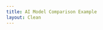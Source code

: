 ```yaml
---
title: AI Model Comparison Example
layout: Clean
---
```


<ChatComparison
  title="Which AI is better for coding?"
  prompt="Write a Python function to calculate the factorial of a number"
  :responses="responses"
  publishedDate="2:30 PM"
/>

<script setup>
const responses = {
  'ChatGPT': `Here is a Python function to calculate the factorial of a number:

\`\`\`python
def factorial(n):
    if n < 0:
        return "Error: Factorial not defined for negative numbers"
    elif n == 0 or n == 1:
        return 1
    else:
        result = 1
        for i in range(2, n + 1):
            result *= i
        return result
\`\`\`

This iterative approach is efficient and handles edge cases.`,
  'Claude': `I will provide you with a Python factorial function:

\`\`\`python
def factorial(n):
    """Calculate the factorial of a non-negative integer."""
    if not isinstance(n, int) or n < 0:
        raise ValueError("Input must be a non-negative integer")
    
    if n <= 1:
        return 1
    
    return n * factorial(n - 1)
\`\`\`

This recursive solution includes input validation and documentation.`,
  'Gemini': `Here is how to calculate factorial in Python:

\`\`\`python
import math

def factorial(n):
    # Using Python built-in math.factorial for optimal performance
    try:
        return math.factorial(n)
    except (ValueError, TypeError):
        return f"Invalid input: {n}. Please provide a non-negative integer."
\`\`\`

This leverages Python optimized built-in function for best performance.`
}
</script>